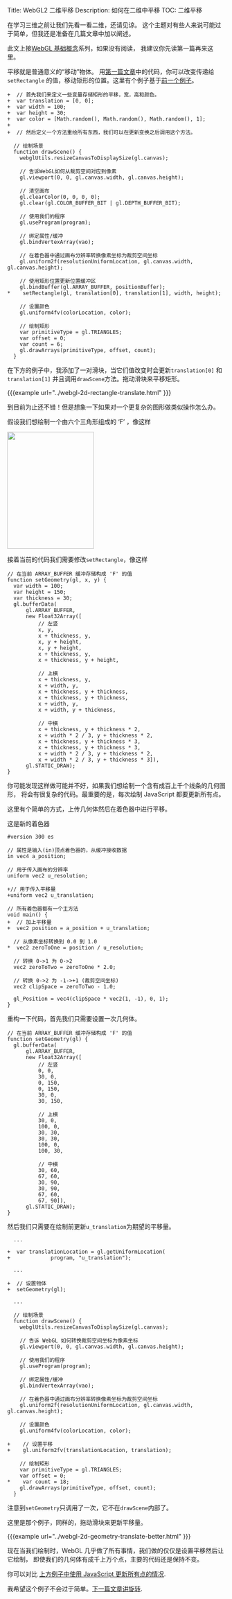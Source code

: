 Title: WebGL2 二维平移
Description: 如何在二维中平移
TOC: 二维平移

在学习三维之前让我们先看一看二维，还请见谅。
这个主题对有些人来说可能过于简单，但我还是准备在几篇文章中加以阐述。

此文上接[WebGL 基础概念](webgl-fundamentals.html)系列，如果没有阅读，
我建议你先读第一篇再来这里。

平移就是普通意义的“移动”物体。
用[第一篇文章](webgl-fundamentals.html)中的代码，你可以改变传递给 `setRectangle`
的值，移动矩形的位置。这里有个例子基于[前一个例子](webgl-fundamentals.html)。

```
+  // 首先我们来定义一些变量存储矩形的平移，宽，高和颜色。
+  var translation = [0, 0];
+  var width = 100;
+  var height = 30;
+  var color = [Math.random(), Math.random(), Math.random(), 1];
+
+  // 然后定义一个方法重绘所有东西，我们可以在更新变换之后调用这个方法。

  // 绘制场景
  function drawScene() {
    webglUtils.resizeCanvasToDisplaySize(gl.canvas);

    // 告诉WebGL如何从裁剪空间对应到像素
    gl.viewport(0, 0, gl.canvas.width, gl.canvas.height);

    // 清空画布
    gl.clearColor(0, 0, 0, 0);
    gl.clear(gl.COLOR_BUFFER_BIT | gl.DEPTH_BUFFER_BIT);

    // 使用我们的程序
    gl.useProgram(program);

    // 绑定属性/缓冲
    gl.bindVertexArray(vao);

    // 在着色器中通过画布分辨率转换像素坐标为裁剪空间坐标
    gl.uniform2f(resolutionUniformLocation, gl.canvas.width, gl.canvas.height);

    // 使用矩形位置更新位置缓冲区
    gl.bindBuffer(gl.ARRAY_BUFFER, positionBuffer);
*    setRectangle(gl, translation[0], translation[1], width, height);

    // 设置颜色
    gl.uniform4fv(colorLocation, color);

    // 绘制矩形
    var primitiveType = gl.TRIANGLES;
    var offset = 0;
    var count = 6;
    gl.drawArrays(primitiveType, offset, count);
  }
```

在下方的例子中，我添加了一对滑块，当它们值改变时会更新`translation[0]` 和 `translation[1]`
并且调用`drawScene`方法。拖动滑块来平移矩形。

{{{example url="../webgl-2d-rectangle-translate.html" }}}

到目前为止还不错！但是想象一下如果对一个更复杂的图形做类似操作怎么办。

假设我们想绘制一个由六个三角形组成的 ‘F’ ，像这样

<img src="../resources/polygon-f.svg" width="200" height="270" class="webgl_center">

接着当前的代码我们需要修改`setRectangle`，像这样

```
// 在当前 ARRAY_BUFFER 缓冲存储构成 'F' 的值
function setGeometry(gl, x, y) {
  var width = 100;
  var height = 150;
  var thickness = 30;
  gl.bufferData(
      gl.ARRAY_BUFFER,
      new Float32Array([
          // 左竖
          x, y,
          x + thickness, y,
          x, y + height,
          x, y + height,
          x + thickness, y,
          x + thickness, y + height,

          // 上横
          x + thickness, y,
          x + width, y,
          x + thickness, y + thickness,
          x + thickness, y + thickness,
          x + width, y,
          x + width, y + thickness,

          // 中横
          x + thickness, y + thickness * 2,
          x + width * 2 / 3, y + thickness * 2,
          x + thickness, y + thickness * 3,
          x + thickness, y + thickness * 3,
          x + width * 2 / 3, y + thickness * 2,
          x + width * 2 / 3, y + thickness * 3]),
      gl.STATIC_DRAW);
}
```

你可能发现这样做可能并不好，如果我们想绘制一个含有成百上千个线条的几何图形，
将会有很复杂的代码。最重要的是，每次绘制 JavaScript 都要更新所有点。

这里有个简单的方式，上传几何体然后在着色器中进行平移。

这是新的着色器

```
#version 300 es

// 属性是输入(in)顶点着色器的，从缓冲接收数据
in vec4 a_position;

// 用于传入画布的分辨率
uniform vec2 u_resolution;

+// 用于传入平移量
+uniform vec2 u_translation;

// 所有着色器都有一个主方法
void main() {
+  // 加上平移量
+  vec2 position = a_position + u_translation;

  // 从像素坐标转换到 0.0 到 1.0
*  vec2 zeroToOne = position / u_resolution;

  // 转换 0->1 为 0->2
  vec2 zeroToTwo = zeroToOne * 2.0;

  // 转换 0->2 为 -1->+1 (裁剪空间坐标)
  vec2 clipSpace = zeroToTwo - 1.0;

  gl_Position = vec4(clipSpace * vec2(1, -1), 0, 1);
}
```

重构一下代码，首先我们只需要设置一次几何体。

```
// 在当前 ARRAY_BUFFER 缓冲存储构成 'F' 的值
function setGeometry(gl) {
  gl.bufferData(
      gl.ARRAY_BUFFER,
      new Float32Array([
          // 左竖
          0, 0,
          30, 0,
          0, 150,
          0, 150,
          30, 0,
          30, 150,

          // 上横
          30, 0,
          100, 0,
          30, 30,
          30, 30,
          100, 0,
          100, 30,

          // 中横
          30, 60,
          67, 60,
          30, 90,
          30, 90,
          67, 60,
          67, 90]),
      gl.STATIC_DRAW);
}
```

然后我们只需要在绘制前更新`u_translation`为期望的平移量。

```
  ...

+  var translationLocation = gl.getUniformLocation(
+             program, "u_translation");

  ...

+  // 设置物体
+  setGeometry(gl);

  ...

  // 绘制场景
  function drawScene() {
    webglUtils.resizeCanvasToDisplaySize(gl.canvas);

    // 告诉 WebGL 如何转换裁剪空间坐标为像素坐标
    gl.viewport(0, 0, gl.canvas.width, gl.canvas.height);

    // 使用我们的程序
    gl.useProgram(program);

    // 绑定属性/缓冲
    gl.bindVertexArray(vao);

    // 在着色器中通过画布分辨率转换像素坐标为裁剪空间坐标
    gl.uniform2f(resolutionUniformLocation, gl.canvas.width, gl.canvas.height);

    // 设置颜色
    gl.uniform4fv(colorLocation, color);

+    // 设置平移
+    gl.uniform2fv(translationLocation, translation);

    // 绘制矩形
    var primitiveType = gl.TRIANGLES;
    var offset = 0;
*    var count = 18;
    gl.drawArrays(primitiveType, offset, count);
  }
```

注意到`setGeometry`只调用了一次，它不在`drawScene`内部了。

这里是那个例子，同样的，拖动滑块来更新平移量。

{{{example url="../webgl-2d-geometry-translate-better.html" }}}

现在当我们绘制时，WebGL 几乎做了所有事情，我们做的仅仅是设置平移然后让它绘制，
即使我们的几何体有成千上万个点，主要的代码还是保持不变。

你可以对比 <a target="_blank" href="../webgl-2d-geometry-translate.html">
上方例子中使用 JavaScript 更新所有点的情况</a>.

我希望这个例子不会过于简单。[下一篇文章讲旋转](webgl-2d-rotation.html).
